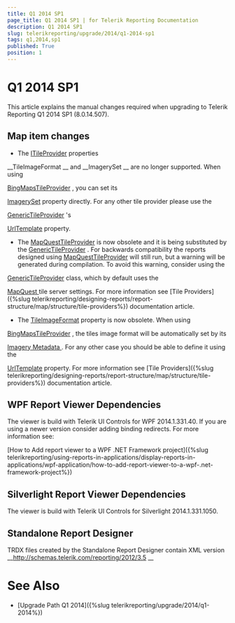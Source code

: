 ```yaml
---
title: Q1 2014 SP1
page_title: Q1 2014 SP1 | for Telerik Reporting Documentation
description: Q1 2014 SP1
slug: telerikreporting/upgrade/2014/q1-2014-sp1
tags: q1,2014,sp1
published: True
position: 1
---
```


# Q1 2014 SP1



This article explains the manual changes required when upgrading to Telerik Reporting Q1 2014 SP1 (8.0.14.507).


## Map item changes

* The 
[ITileProvider](/reporting/api/Telerik.Reporting.ITileProvider)
 properties
              
__TileImageFormat
__ and 
__ImagerySet
__ are no longer supported. When using
              
[BingMapsTileProvider](/reporting/api/Telerik.Reporting.BingMapsTileProvider)
, you can set its
              
[ImagerySet](/reporting/api/Telerik.Reporting.BingMapsTileProvider#Telerik_Reporting_BingMapsTileProvider_ImagerySet)
 property directly.
              For any other tile provider please use the
              
[GenericTileProvider](/reporting/api/Telerik.Reporting.GenericTileProvider)
's
              
[UrlTemplate](/reporting/api/Telerik.Reporting.GenericTileProvider#Telerik_Reporting_GenericTileProvider_UrlTemplate)
 property.
            


* The 
[MapQuestTileProvider](/reporting/api/Telerik.Reporting.MapQuestTileProvider)
 is now obsolete and it is being substituted by the 
[GenericTileProvider](/reporting/api/Telerik.Reporting.GenericTileProvider)
.
              For backwards compatibility the reports designed using 
[MapQuestTileProvider](/reporting/api/Telerik.Reporting.MapQuestTileProvider)
 will still
              run, but a warning will be generated during compilation. To avoid this warning, consider using the
              
[GenericTileProvider](/reporting/api/Telerik.Reporting.GenericTileProvider)
 class,
              which by default uses the
              
[MapQuest
](http://www.mapquest.com/
)              tile server settings. For more information see 
[Tile Providers]({%slug telerikreporting/designing-reports/report-structure/map/structure/tile-providers%})
 documentation article.
            


* The 
[TileImageFormat](/reporting/api/Telerik.Reporting.TileProvider#Telerik_Reporting_TileProvider_TileImageFormat)
 property
              is now obsolete. When using
              
[BingMapsTileProvider](/reporting/api/Telerik.Reporting.BingMapsTileProvider)
, the tiles image format will be automatically set by its
              
[Imagery Metadata
](http://msdn.microsoft.com/en-us/library/ff701712.aspx
).
              For any other case you should be able to define it using the
              
[UrlTemplate](/reporting/api/Telerik.Reporting.GenericTileProvider#Telerik_Reporting_GenericTileProvider_UrlTemplate)
 property.
              For more information see 
[Tile Providers]({%slug telerikreporting/designing-reports/report-structure/map/structure/tile-providers%})
 documentation article.
            


## WPF Report Viewer Dependencies

The viewer is build with Telerik UI Controls for WPF 2014.1.331.40. If you are using a newer version consider adding binding redirects. For more information see:
          
[How to Add report viewer to a WPF .NET Framework project]({%slug telerikreporting/using-reports-in-applications/display-reports-in-applications/wpf-application/how-to-add-report-viewer-to-a-wpf-.net-framework-project%})


## Silverlight Report Viewer Dependencies

The viewer is build with Telerik UI Controls for Silverlight 2014.1.331.1050.
        


## Standalone Report Designer

TRDX files created by the Standalone Report Designer contain XML version 
__http://schemas.telerik.com/reporting/2012/3.5
__

# See Also


 * [Upgrade Path Q1 2014]({%slug telerikreporting/upgrade/2014/q1-2014%})

